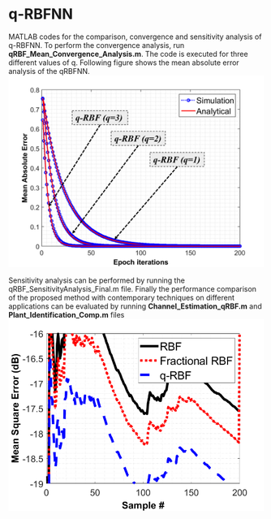 # q-RBFNN
MATLAB codes for the comparison, convergence and sensitivity analysis of q-RBFNN.
To perform the convergence analysis, run **qRBF_Mean_Convergence_Analysis.m**. The code is executed for three different values of q.
Following figure shows the mean absolute error analysis of the qRBFNN.
![Convregence Analysis](/MAE_Analysis3.png?raw=true "Convergence of proposed qRBFNN algorithm")

Sensitivity analysis can be performed by running the qRBF_SensitivityAnalysis_Final.m file.
Finally the performance comparison of the proposed method with contemporary techniques on different applications can be evaluated by running **Channel_Estimation_qRBF.m** and **Plant_Identification_Comp.m** files
![MSE_Test](/MSE_test.png?raw=true "Test MSE")
